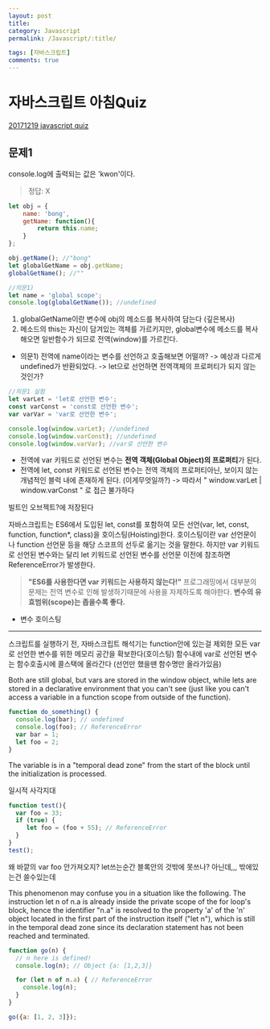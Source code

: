 ```yaml
---
layout: post
title:
category: Javascript
permalink: /Javascript/:title/

tags: [자바스크립트]
comments: true
---
```


# 자바스크립트 아침Quiz
[20171219 javascript quiz](https://docs.google.com/forms/d/e/1FAIpQLSdMvM0KtPBpTrPgr2xzJQlANqtcPBzwIBppYZ6PiG60UzIr0Q/viewform)

## 문제1
console.log에 출력되는 값은 'kwon'이다.
>정답: X
```js
let obj = {
    name: 'bong',
    getName: function(){
        return this.name;
    }
};

obj.getName(); //"bong"
let globalGetName = obj.getName;
globalGetName(); //""

//의문1)
let name = 'global scope';
console.log(globalGetName()); //undefined
```
1. globalGetName이란 변수에 obj의 메소드를 복사하여 담는다 (깊은복사)
2. 메소드의 this는 자신이 담겨있는 객체를 가르키지만, global변수에 메소드를 복사해오면 일반함수가 되므로 전역(window)를 가르킨다.

* 의문1) 전역에 name이라는 변수를 선언하고 호출해보면 어떨까?
-> 예상과 다르게 undefined가 반환되었다.
-> let으로 선언하면 전역객체의 프로퍼티가 되지 않는 것인가?

```js
//의문1 실험
let varLet = 'let로 선언한 변수';
const varConst = 'const로 선언한 변수';
var varVar = 'var로 선언한 변수';

console.log(window.varLet); //undefined
console.log(window.varConst); //undefined
console.log(window.varVar); //var로 선언한 변수
```
* 전역에 var 키워드로 선언된 변수는 **전역 객체(Global Object)의 프로퍼티**가 된다.
* 전역에 let, const 키워드로 선언된 변수는 전역 객체의 프로퍼티아닌, 보이지 않는 개념적인 블럭 내에 존재하게 된다. (이게무엇일까?)
-> 따라서 " window.varLet | window.varConst " 로 접근 불가하다

빌트인 오브젝트?에 저장된다



자바스크립트는 ES6에서 도입된 let, const를 포함하여 모든 선언(var, let, const, function, function*, class)을 호이스팅(Hoisting)한다. 호이스팅이란 var 선언문이나 function 선언문 등을 해당 스코프의 선두로 옮기는 것을 말한다.
하지만 var 키워드로 선언된 변수와는 달리 let 키워드로 선언된 변수를 선언문 이전에 참조하면 ReferenceError가 발생한다.

>**"ES6를 사용한다면 var 키워드는 사용하지 않는다!"**
프로그래밍에서 대부분의 문제는 전역 변수로 인해 발생하기때문에 사용을 자제하도록 해야한다. **변수의 유효범위(scope)는 좁을수록 좋다.**

* 변수 호이스팅


-----


스크립트를 실행하기 전, 자바스크립트 해석기는 function안에 있는걸 제외한 모든 var로 선언한 변수를 위한 메모리 공간을 확보한다(호이스팅)
함수내에 var로 선언된 변수는 함수호출시에 콜스택에 올라간다 (선언만 했을땐 함수명만 올라가있음)

Both are still global, but vars are stored in the window object, while lets are stored in a declarative environment that you can't see (just like you can't access a variable in a function scope from outside of the function).

```js
function do_something() {
  console.log(bar); // undefined
  console.log(foo); // ReferenceError
  var bar = 1;
  let foo = 2;
}
```
 The variable is in a "temporal dead zone" from the start of the block until the initialization is processed.

 일시적 사각지대

 ```js
 function test(){
   var foo = 33;
   if (true) {
      let foo = (foo + 55); // ReferenceError
   }
}
test();
```
왜 바깥의 var foo 안가져오지? let쓰는순간 블록안의 것밖에 못쓰나? 아닌데,,, 밖에있는건 쓸수있는데


This phenomenon may confuse you in a situation like the following. The instruction let n of n.a is already inside the private scope of the for loop's block, hence the identifier "n.a" is resolved to the property 'a' of the 'n' object located in the first part of the instruction itself ("let n"), which is still in the temporal dead zone since its declaration statement has not been reached and terminated.
```js
function go(n) {
  // n here is defined!
  console.log(n); // Object {a: [1,2,3]}

  for (let n of n.a) { // ReferenceError
    console.log(n);
  }
}

go({a: [1, 2, 3]});
```
